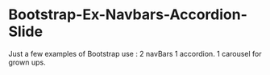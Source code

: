 # Bootstrap-Ex-Navbars-Accordion-Slide
Just a few examples of Bootstrap use : 2 navBars
                                       1 accordion.
                                       1 carousel for grown ups.
